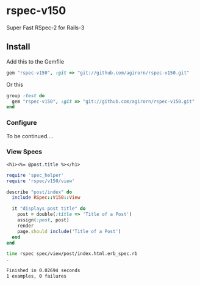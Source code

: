 rspec-v150
==========

Super Fast RSpec-2 for Rails-3


## Install

Add this to the Gemfile

```ruby
gem "rspec-v150", :git => "git://github.com/agirorn/rspec-v150.git"
```

Or this

```ruby
group :test do
  gem "rspec-v150", :git => "git://github.com/agirorn/rspec-v150.git"
end
```


### Configure

To be continued....

### View Specs

```erb
<h1><%= @post.title %></h1>
```

```ruby
require 'spec_helper'
require 'rspec/v150/view'

describe "post/index" do
  include RSpec::V150::View

  it "displays post title" do
    post = double(:title => 'Title of a Post')
    assign(:post, post)
    render
    page.should include('Title of a Post')
  end
end
```

```bash
time rspec spec/view/post/index.html.erb_spec.rb
.

Finished in 0.02694 seconds
1 examples, 0 failures
```

